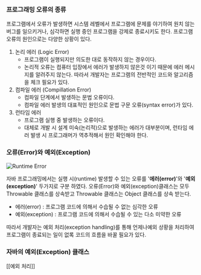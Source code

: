 ### 프로그래밍 오류의 종류
프로그램에서 오류가 발생하면 시스템 레벨에서 프로그램에 문제를 야기하여 원치 않는 버그를 일으키거나, 심각하면 실행 중인 프로그램을 강제로 종료시키도 한다. 프로그램 오류의 원인으로는 다양한 상황이 있다.

1. 논리 에러 (Logic Error)
   - 프로그램이 실행되지만 의도한 대로 동작하지 않는 경우이다.
   - 논리적 오류는 컴퓨터 입장에서 에러가 발생하지 않은것 이기 때문에 에러 메시지를 알려주지 않는다. 따라서 개발자는 프로그램의 전반적인 코드와 알고리즘을 체크 필요가 있다.
2. 컴파일 에러 (Compillation Error)
   - 컴파일 단계에서 발생하는 문법 오류이다.
   - 컴파일 에러 발생의 대표적인 원인으로 문법 구문 오류(syntax error)가 있다.
3. 런타임 에러
   - 프로그램 실행 중 발생하는 오류이다.
   - 대체로 개발 시 설계 미숙(논리적)으로 발생하는 에러가 대부분이며, 런타임 에러 발생 시 프로그래머가 역추적해서 원인 확인해야 한다. 
### 오류(Error)와 예외(Exception)

![Runtime Error](https://blog.kakaocdn.net/dn/daaSR8/btrMxEiWv6g/GTFbMlkhgtjAi4izITeKg0/img.png)

자바 프로그래밍에서는 실행 시(runtime) 발생할 수 있는 오류를 '**에러(error)**'와 '**예외(exception)**' 두가지로 구분 하였다. 오류(Error)와 예외(exception)클래스는 모두 Throwable 클래스를 상속받고 Throwable 클래스는 Object 클래스를 상속 받는다.

- 에러(error) : 프로그램 코드에 의해서 수습될 수 없는 심각한 오류
- 예외(exception) : 프로그램 코드에 의해서 수습될 수 있는 다소 미약한 오류

따라서 개발자는 예외 처리(exception handling)를 통해 언제나예외 상황을 처리하여 프로그램이 종료되는 일이 없록 코드의 흐름을 바꿀 필요가 있다.
### 자바의 예외(Exception) 클래스


[[예외 처리]]

